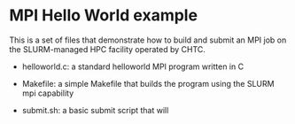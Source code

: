 MPI Hello World example
========================

This is a set of files that demonstrate how to build and submit an MPI
job on the SLURM-managed HPC facility operated by CHTC.

* helloworld.c: a standard helloworld MPI program written in C

* Makefile: a simple Makefile that builds the program using the SLURM mpi capability

* submit.sh: a basic submit script that will 
